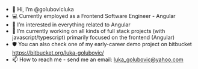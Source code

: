 - 👋 Hi, I’m @golubovicluka
- 💻 Currently employed as a Frontend Software Engineer - Angular
- 👀 I’m interested in everything related to Angular 
- 🌱 I’m currently working on all kinds of full stack projects (with javascript/typescript) primarily focused on the frontend (Angular)
- 🛡️ You can also check one of my early-career demo project on bitbucket https://bitbucket.org/luka-golubovic/
- 📫 How to reach me - send me an email: luka_golubovic@yahoo.com

<!---
golubovicluka/golubovicluka is a ✨ special ✨ repository because its `README.md` (this file) appears on your GitHub profile.
You can click the Preview link to take a look at your changes.
--->
